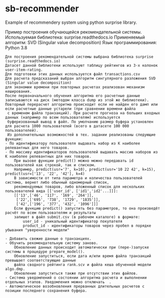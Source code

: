 # sb-recommender
 Example of recommendery system using python surprise library.
 
 Пример построения обучающейся рекомендательной системы.
 Используемая библиотека: surprise.readthedocs.io
 Применяемый алгоритм: SVD (Singular value decomposition)
 Язык программирования: Python 3.8
 
 
    Для построения рекомендательной системы выбрана библиотека surprise (surprise.readthedocs.io)
    Датасет данной библиотеки используют таблицу рейтингов из 3-х колонок user-item-rating.
    Для подготовки этих данных используется файл transactions.csv 
    Для расчета предсказаний выбран алгоритм cингулярного разложения SVD (Singular value decomposition)
    для экономии времени при повторных расчетах реализован механизм кеширования.
    После первоначального обучения алгоритма его расчетные данные записываются на диск (методом класса dump из этой же библиотеки).
    Повторный перерасчет алгоритма происходит если не найден его дамп или если расчетные данные устарели (при сравнении времени файла
     с временем файла транзакций). При расчете прогноза на больших входных данных (например по всем пользователям) используется 
     буферизованный вывод в файл. По умолчанию размер буфера установлен для расчета 1000 пользователей (всего в датасете 100 000 пользователей). 
     Из дополнительных возможностей в тех. задании реализованы следующие функции:
    - По идентификатору пользователя выдавать набор из K наиболее релевантных для него товаров.
    - По массиву идентификаторов пользователей выдавать массив наборов из K наиболее релевантных для них товаров.
        При вызове функции predict() можно можно передавать id пользователей как строкой, так и списком.
        Например, predict(usr='7', k=10), predict(usr='10 22 42', k=15), predict(usr=['13', '22', '42'], k=4)
        В зависимости от типа параметра и количества пользователей система, вернет либо обычный одномерный список,
        рекомендуемых товаров, либо вложенный список для нескольких пользователей вида [['user_id', ['id1','id2'...]]]:
        [['13',['46', '117', '169', '264']],
         ['22',['695', '738', '1729', '1835']],
         ['42',['196', '377', '432', '1096']]]
        Если функцию predict() запустить без параметров, то она произведёт расчёт по всем пользователям и результаты
        запишет в файл submit.csv (в рабочем каталоге) в формате:
            user_id - уникальный идентификатор покупателя
            product_id - идентификаторы товаров через пробел в порядке убывания "уверенности модели"
    
    - Добавить свежие данные о транзакциях.
    - Обучить рекомендательную систему заново.
        Обновление данных происходит автоматически при (пере-)запуске системы в процедуре prepare_model().
        Обновление запуститься, если дата и/или время файла транзакций превышает соответствующие данные
        файла сводного рейтинга rank.scv и файла кеша обученной модели algo.dmp.
        Обновление запуститься также при отсутствии этих файлов.
    - Система уведомлений о состоянии алгоритма расчета и выполнении отдельных этапов. Уведомления можно отключать  .
    - Автоматическое возобновления прерванных длительных расчетов с позиции последнего сохранения буфера.
